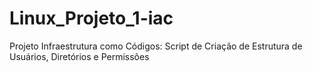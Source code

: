 # Linux_Projeto_1-iac
Projeto Infraestrutura como Códigos: Script de Criação de Estrutura de Usuários, Diretórios e Permissões
